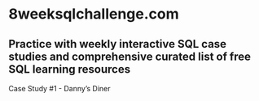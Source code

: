 # 8weeksqlchallenge.com
Practice with weekly interactive SQL case studies and comprehensive curated list of free SQL learning resources
-----------
Case Study #1 - Danny’s Diner



